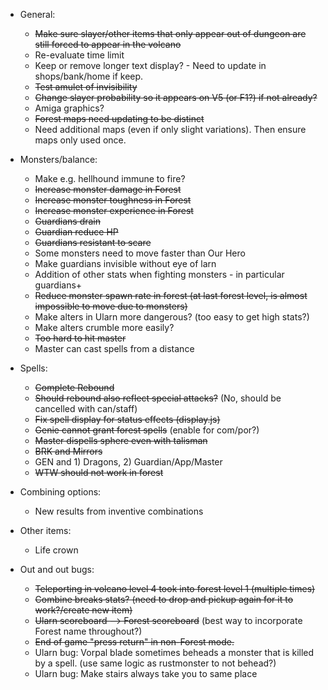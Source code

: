 - General:
    - ~~Make sure slayer/other items that only appear out of dungeon are still forced to appear in the volcano~~
    - Re-evaluate time limit
    - Keep or remove longer text display? - Need to update in shops/bank/home if keep.
    - ~~Test amulet of invisibility~~
    - ~~Change slayer probability so it appears on V5 (or F1?) if not already?~~
    - Amiga graphics?
    - ~~Forest maps need updating to be distinct~~ 
    - Need additional maps (even if only slight variations). Then ensure maps only used once.

- Monsters/balance:
    - Make e.g. hellhound immune to fire? 
    - ~~Increase monster damage in Forest~~
    - ~~Increase monster toughness in Forest~~
    - ~~Increase monster experience in Forest~~
    - ~~Guardians drain~~
    - ~~Guardian reduce HP~~
    - ~~Guardians resistant to scare~~
    - Some monsters need to move faster than Our Hero
    - Make guardians invisible without eye of larn
    - Addition of other stats when fighting monsters - in particular guardians+
    - ~~Reduce monster spawn rate in forest (at last forest level, is almost impossible to move due to monsters)~~
    - Make alters in Ularn more dangerous? (too easy to get high stats?)
    - Make alters crumble more easily?
    - ~~Too hard to hit master~~
    - Master can cast spells from a distance
              
- Spells:
    - ~~Complete Rebound~~
    - ~~Should rebound also reflect special attacks?~~ (No, should be cancelled with can/staff)
    - ~~Fix spell display for status effects (display.js)~~
    - ~~Genie cannot grant forest spells~~ (enable for com/por?)
    - ~~Master dispells sphere even with talisman~~
    - ~~BRK and Mirrors~~
    - GEN and 1) Dragons, 2) Guardian/App/Master
    - ~~WTW should not work in forest~~

- Combining options:
    - New results from inventive combinations

- Other items:
    - Life crown

- Out and out bugs:
    - ~~Teleporting in volcano level 4 took into forest level 1 (multiple times)~~
    - ~~Combine breaks stats? (need to drop and pickup again for it to work?/create new item)~~
    - ~~Ularn scoreboard --> Forest scoreboard~~ (best way to incorporate Forest name throughout?)
    - ~~End of game "press return" in non-Forest mode.~~
    - Ularn bug: Vorpal blade sometimes beheads a monster that is killed by a spell.
      (use same logic as rustmonster to not behead?)
    - Ularn bug: Make stairs always take you to same place
